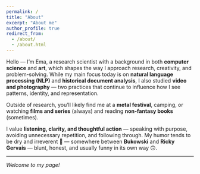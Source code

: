 ```yaml
---
permalink: /
title: "About"
excerpt: "About me"
author_profile: true
redirect_from: 
  - /about/
  - /about.html
---
```



Hello — I’m Ema, a research scientist with a background in both **computer science** and **art**, which shapes the way I approach research, creativity, and problem-solving. While my main focus today is on **natural language processing (NLP)** and **historical document analysis**, I also studied **video and photography** — two practices that continue to influence how I see patterns, identity, and representation.  

Outside of research, you’ll likely find me at a **metal festival**, camping, or watching **films and series** (always) and reading **non-fantasy books** (sometimes).  

I value **listening, clarity, and thoughtful action** — speaking with purpose, avoiding unnecessary repetition, and following through. My humor tends to be dry and irreverent 🥴 — somewhere between **Bukowski** and **Ricky Gervais** — blunt, honest, and usually funny in its own way 🙃. 

---

*Welcome to my page!*
